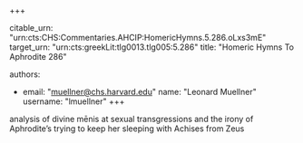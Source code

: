 +++


citable_urn: "urn:cts:CHS:Commentaries.AHCIP:HomericHymns.5.286.oLxs3mE"
target_urn: "urn:cts:greekLit:tlg0013.tlg005:5.286"
title: "Homeric Hymns To Aphrodite 286"

authors:
- email: "muellner@chs.harvard.edu"
  name: "Leonard Muellner"
  username: "lmuellner"
+++

<p>analysis of divine mēnis at sexual transgressions and the irony of Aphrodite’s trying to keep her sleeping with Achises from Zeus</p>